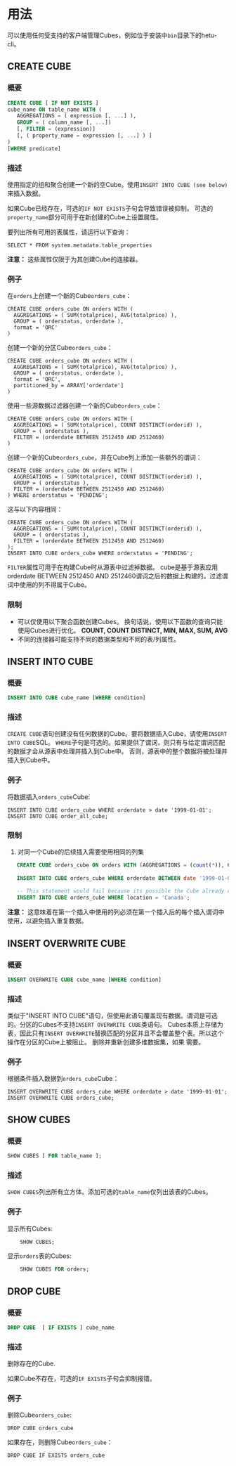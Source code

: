 # 用法
可以使用任何受支持的客户端管理Cubes，例如位于安装中`bin`目录下的hetu-cli。

## CREATE CUBE
### 概要

``` sql
CREATE CUBE [ IF NOT EXISTS ]
cube_name ON table_name WITH (
   AGGREGATIONS = ( expression [, ...] ),
   GROUP = ( column_name [, ...])
   [, FILTER = (expression)]
   [, ( property_name = expression [, ...] ) ] 
)
[WHERE predicate]
```
### 描述
使用指定的组和聚合创建一个新的空Cube。使用`INSERT INTO CUBE (see below)`来插入数据。

如果Cube已经存在，可选的`IF NOT EXISTS`子句会导致错误被抑制。
可选的`property_name`部分可用于在新创建的Cube上设置属性。

要列出所有可用的表属性，请运行以下查询：

    SELECT * FROM system.metadata.table_properties

**注意：** 这些属性仅限于为其创建Cube的连接器。

### 例子
在`orders`上创建一个新的Cube`orders_cube`：

    CREATE CUBE orders_cube ON orders WITH (
      AGGREGATIONS = ( SUM(totalprice), AVG(totalprice) ),
      GROUP = ( orderstatus, orderdate ),
      format = 'ORC'
    )

创建一个新的分区Cube`orders_cube`：

    CREATE CUBE orders_cube ON orders WITH (
      AGGREGATIONS = ( SUM(totalprice), AVG(totalprice) ),
      GROUP = ( orderstatus, orderdate ),
      format = 'ORC',
      partitioned_by = ARRAY['orderdate']
    )

使用一些源数据过滤器创建一个新的Cube`orders_cube`：

    CREATE CUBE orders_cube ON orders WITH (
      AGGREGATIONS = ( SUM(totalprice), COUNT DISTINCT(orderid) ),
      GROUP = ( orderstatus ),
      FILTER = (orderdate BETWEEN 2512450 AND 2512460)
    )

创建一个新的Cube`orders_cube`，并在Cube列上添加一些额外的谓词：

    CREATE CUBE orders_cube ON orders WITH (
      AGGREGATIONS = ( SUM(totalprice), COUNT DISTINCT(orderid) ),
      GROUP = ( orderstatus ),
      FILTER = (orderdate BETWEEN 2512450 AND 2512460)
    ) WHERE orderstatus = 'PENDING';

这与以下内容相同：
    
    CREATE CUBE orders_cube ON orders WITH (
      AGGREGATIONS = ( SUM(totalprice), COUNT DISTINCT(orderid) ),
      GROUP = ( orderstatus ),
      FILTER = (orderdate BETWEEN 2512450 AND 2512460)
    );
    INSERT INTO CUBE orders_cube WHERE orderstatus = 'PENDING';

`FILTER`属性可用于在构建Cube时从源表中过滤掉数据。
cube是基于源表应用orderdate BETWEEN 2512450 AND 2512460谓词之后的数据上构建的。过滤谓词中使用的列不得属于Cube。

### 限制
- 可以仅使用以下聚合函数创建Cubes。
  换句话说，使用以下函数的查询只能使用Cubes进行优化。
  **COUNT, COUNT DISTINCT, MIN, MAX, SUM, AVG**
- 不同的连接器可能支持不同的数据类型和不同的表/列属性。

## INSERT INTO CUBE

### 概要
``` sql
INSERT INTO CUBE cube_name [WHERE condition]
```

### 描述
`CREATE CUBE`语句创建没有任何数据的Cube。要将数据插入Cube，请使用`INSERT INTO CUBE`SQL。
`WHERE`子句是可选的。如果提供了谓词，则只有与给定谓词匹配的数据才会从源表中处理并插入到Cube中。
否则，源表中的整个数据将被处理并插入到Cube中。

### 例子
将数据插入`orders_cube`Cube:

    INSERT INTO CUBE orders_cube WHERE orderdate > date '1999-01-01';
    INSERT INTO CUBE order_all_cube;

### 限制
1. 对同一个Cube的后续插入需要使用相同的列集

```sql
   CREATE CUBE orders_cube ON orders WITH (AGGREGATIONS = (count(*)), GROUP = (orderdate));
   
   INSERT INTO CUBE orders_cube WHERE orderdate BETWEEN date '1999-01-01' AND date '1999-01-05';
   
   -- This statement would fail because its possible the Cube already contain rows matching the given predicate.
   INSERT INTO CUBE orders_cube WHERE location = 'Canada';
```
**注意：** 这意味着在第一个插入中使用的列必须在第一个插入后的每个插入谓词中使用，以避免插入重复数据。

## INSERT OVERWRITE CUBE

### 概要
``` sql
INSERT OVERWRITE CUBE cube_name [WHERE condition]
```

### 描述
类似于"INSERT INTO CUBE"语句，但使用此语句覆盖现有数据。谓词是可选的。分区的Cubes不支持`INSERT OVERWRITE CUBE`类语句。
Cubes本质上存储为表，因此只有`INSERT OVERWRITE`替换匹配的分区并且不会覆盖整个表。所以这个操作在分区的Cube上被阻止。
删除并重新创建多维数据集，如果 需要。

### 例子
根据条件插入数据到`orders_cube`Cube：

    INSERT OVERWRITE CUBE orders_cube WHERE orderdate > date '1999-01-01';
    INSERT OVERWRITE CUBE orders_cube;

## SHOW CUBES

### 概要
```sql
SHOW CUBES [ FOR table_name ];
```

### 描述
`SHOW CUBES`列出所有立方体。添加可选的`table_name`仅列出该表的Cubes。

### 例子

显示所有Cubes:
```sql
    SHOW CUBES;
```

显示`orders`表的Cubes:

```sql
    SHOW CUBES FOR orders;
```

## DROP CUBE

### 概要

``` sql
DROP CUBE  [ IF EXISTS ] cube_name
```

### 描述
删除存在的Cube.

如果Cube不存在，可选的`IF EXISTS`子句会抑制报错。

### 例子

删除Cube`orders_cube`:

    DROP CUBE orders_cube

如果存在，则删除Cube`orders_cube`：

    DROP CUBE IF EXISTS orders_cube


